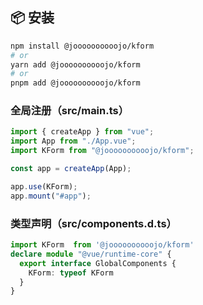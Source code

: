 ## 📦 安装

```bash
npm install @joooooooooojo/kform
# or
yarn add @joooooooooojo/kform
# or
pnpm add @joooooooooojo/kform
```


### 全局注册（src/main.ts）

```ts
import { createApp } from "vue";
import App from "./App.vue";
import KForm from "@joooooooooojo/kform";

const app = createApp(App);

app.use(KForm);
app.mount("#app");
```

### 类型声明（src/components.d.ts）

```ts
import KForm  from '@joooooooooojo/kform'
declare module "@vue/runtime-core" {
  export interface GlobalComponents {
    KForm: typeof KForm
  }
}

```